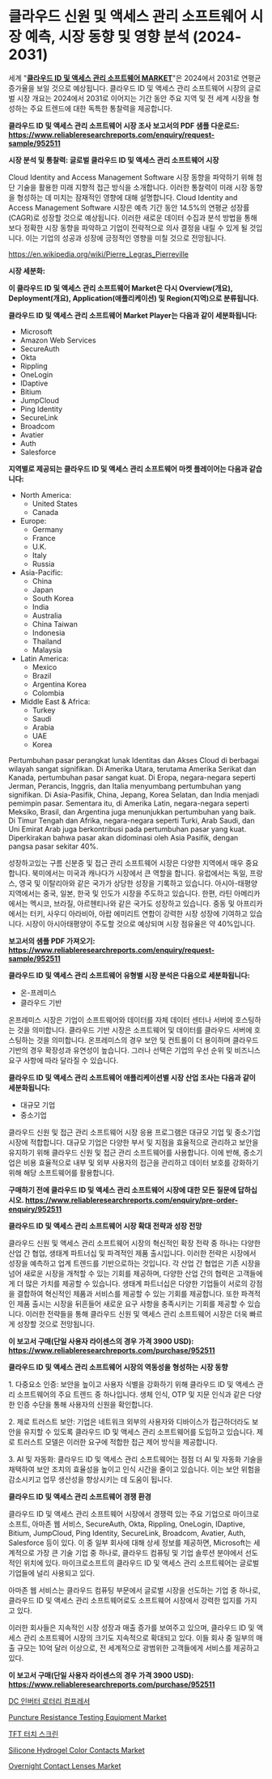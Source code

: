 <p><h1>클라우드 신원 및 액세스 관리 소프트웨어 시장 예측, 시장 동향 및 영향 분석 (2024-2031)</h1></p><p>세계 "<strong><a href="https://www.reliableresearchreports.com/cloud-identity-and-access-management-software-r952511">클라우드 ID 및 액세스 관리 소프트웨어 MARKET</a></strong>"은 2024에서 2031로 연평균 증가율을 보일 것으로 예상됩니다. 클라우드 ID 및 액세스 관리 소프트웨어 시장의 글로벌 시장 개요는 2024에서 2031로 이어지는 기간 동안 주요 지역 및 전 세계 시장을 형성하는 주요 트렌드에 대한 독특한 통찰력을 제공합니다.</p>
<p><strong>클라우드 ID 및 액세스 관리 소프트웨어 시장 조사 보고서의 PDF 샘플 다운로드: <a href="https://www.reliableresearchreports.com/enquiry/request-sample/952511">https://www.reliableresearchreports.com/enquiry/request-sample/952511</a></strong></p>
<p><strong>시장 분석 및 통찰력: 글로벌 클라우드 ID 및 액세스 관리 소프트웨어 시장</strong></p>
<p><p>Cloud Identity and Access Management Software 시장 동향을 파악하기 위해 첨단 기술을 활용한 미래 지향적 접근 방식을 소개합니다. 이러한 통찰력이 미래 시장 동향을 형성하는 데 미치는 잠재적인 영향에 대해 설명합니다. Cloud Identity and Access Management Software 시장은 예측 기간 동안 14.5%의 연평균 성장률(CAGR)로 성장할 것으로 예상됩니다. 이러한 새로운 데이터 수집과 분석 방법을 통해 보다 정확한 시장 동향을 파악하고 기업이 전략적으로 의사 결정을 내릴 수 있게 될 것입니다. 이는 기업의 성공과 성장에 긍정적인 영향을 미칠 것으로 전망됩니다.</p></p>
<p><a href="%7CAUTHORITHY_DOMAIN_URL%7C">https://en.wikipedia.org/wiki/Pierre_Legras_Pierreville</a></p>
<p><strong>시장 세분화:</strong></p>
<p><strong>이 클라우드 ID 및 액세스 관리 소프트웨어 Market은 다시 Overview(개요), Deployment(개요), Application(애플리케이션) 및 Region(지역)으로 분류됩니다.</strong></p>
<p><strong>클라우드 ID 및 액세스 관리 소프트웨어 Market Player는 다음과 같이 세분화됩니다:</strong></p>
<p><ul><li>Microsoft</li><li>Amazon Web Services</li><li>SecureAuth</li><li>Okta</li><li>Rippling</li><li>OneLogin</li><li>IDaptive</li><li>Bitium</li><li>JumpCloud</li><li>Ping Identity</li><li>SecureLink</li><li>Broadcom</li><li>Avatier</li><li>Auth</li><li>Salesforce</li></ul></p>
<p><strong>지역별로 제공되는 클라우드 ID 및 액세스 관리 소프트웨어 마켓 플레이어는 다음과 같습니다:</strong></p>
<p><ul>
    <li>
        North America:
        <ul>
            <li>United States</li>
            <li>Canada</li>
        </ul>
    </li>
    <li>
        Europe:
        <ul>
            <li>Germany</li>
            <li>France</li>
            <li>U.K.</li>
            <li>Italy</li>
            <li>Russia</li>
        </ul>
    </li>
    <li>
        Asia-Pacific:
        <ul>
            <li>China</li>
            <li>Japan</li>
            <li>South Korea</li>
            <li>India</li>
            <li>Australia</li>
            <li>China Taiwan</li>
            <li>Indonesia</li>
            <li>Thailand</li>
            <li>Malaysia</li>
        </ul>
    </li>
    <li>
        Latin America:
        <ul>
            <li>Mexico</li>
            <li>Brazil</li>
            <li>Argentina Korea</li>
            <li>Colombia</li>
        </ul>
    </li>
    <li>
        Middle East & Africa:
        <ul>
            <li>Turkey</li>
            <li>Saudi</li>
            <li>Arabia</li>
            <li>UAE</li>
            <li>Korea</li>
        </ul>
    </li>
    </ul></p>
<p><p>Pertumbuhan pasar perangkat lunak Identitas dan Akses Cloud di berbagai wilayah sangat signifikan. Di Amerika Utara, terutama Amerika Serikat dan Kanada, pertumbuhan pasar sangat kuat. Di Eropa, negara-negara seperti Jerman, Perancis, Inggris, dan Italia menyumbang pertumbuhan yang signifikan. Di Asia-Pasifik, China, Jepang, Korea Selatan, dan India menjadi pemimpin pasar. Sementara itu, di Amerika Latin, negara-negara seperti Meksiko, Brasil, dan Argentina juga menunjukkan pertumbuhan yang baik. Di Timur Tengah dan Afrika, negara-negara seperti Turki, Arab Saudi, dan Uni Emirat Arab juga berkontribusi pada pertumbuhan pasar yang kuat. Diperkirakan bahwa pasar akan didominasi oleh Asia Pasifik, dengan pangsa pasar sekitar 40%.</p><p>성장하고있는 구름 신분증 및 접근 관리 소프트웨어 시장은 다양한 지역에서 매우 중요합니다. 북미에서는 미국과 캐나다가 시장에서 큰 역할을 합니다. 유럽에서는 독일, 프랑스, 영국 및 이탈리아와 같은 국가가 상당한 성장을 기록하고 있습니다. 아시아-태평양 지역에서는 중국, 일본, 한국 및 인도가 시장을 주도하고 있습니다. 한편, 라틴 아메리카에서는 멕시코, 브라질, 아르헨티나와 같은 국가도 성장하고 있습니다. 중동 및 아프리카에서는 터키, 사우디 아라비아, 아랍 에미리트 연합이 강력한 시장 성장에 기여하고 있습니다. 시장이 아시아태평양이 주도할 것으로 예상되며 시장 점유율은 약 40%입니다.</p></p>
<p><strong>보고서의 샘플 PDF 가져오기: <a href="https://www.reliableresearchreports.com/enquiry/request-sample/952511">https://www.reliableresearchreports.com/enquiry/request-sample/952511</a></strong></p>
<p><strong>클라우드 ID 및 액세스 관리 소프트웨어 유형별 시장 분석은 다음으로 세분화됩니다:</strong></p>
<p><ul><li>온-프레미스</li><li>클라우드 기반</li></ul></p>
<p><p>온프레미스 시장은 기업이 소프트웨어와 데이터를 자체 데이터 센터나 서버에 호스팅하는 것을 의미합니다. 클라우드 기반 시장은 소프트웨어 및 데이터를 클라우드 서버에 호스팅하는 것을 의미합니다. 온프레미스의 경우 보안 및 컨트롤이 더 용이하며 클라우드 기반의 경우 확장성과 유연성이 높습니다. 그러나 선택은 기업의 우선 순위 및 비즈니스 요구 사항에 따라 달라질 수 있습니다.</p></p>
<p><strong>클라우드 ID 및 액세스 관리 소프트웨어 애플리케이션별 시장 산업 조사는 다음과 같이 세분화됩니다:</strong></p>
<p><ul><li>대규모 기업</li><li>중소기업</li></ul></p>
<p><p>클라우드 신원 및 접근 관리 소프트웨어 시장 응용 프로그램은 대규모 기업 및 중소기업 시장에 적합합니다. 대규모 기업은 다양한 부서 및 지점을 효율적으로 관리하고 보안을 유지하기 위해 클라우드 신원 및 접근 관리 소프트웨어를 사용합니다. 이에 반해, 중소기업은 비용 효율적으로 내부 및 외부 사용자의 접근을 관리하고 데이터 보호를 강화하기 위해 해당 소프트웨어를 활용합니다.</p></p>
<p><strong>구매하기 전에 클라우드 ID 및 액세스 관리 소프트웨어 시장에 대한 모든 질문에 답하십시오. <a href="https://www.reliableresearchreports.com/enquiry/pre-order-enquiry/952511">https://www.reliableresearchreports.com/enquiry/pre-order-enquiry/952511</a></strong></p>
<p><strong>클라우드 ID 및 액세스 관리 소프트웨어 시장 확대 전략과 성장 전망</strong></p>
<p><p>클라우드 신원 및 액세스 관리 소프트웨어 시장의 혁신적인 확장 전략 중 하나는 다양한 산업 간 협업, 생태계 파트너십 및 파격적인 제품 출시입니다. 이러한 전략은 시장에서 성장을 예측하고 업계 트렌드를 기반으로하는 것입니다. 각 산업 간 협업은 기존 시장을 넘어 새로운 시장을 개척할 수 있는 기회를 제공하며, 다양한 산업 간의 협력은 고객들에게 더 많은 가치를 제공할 수 있습니다. 생태계 파트너십은 다양한 기업들이 서로의 강점을 결합하여 혁신적인 제품과 서비스를 제공할 수 있는 기회를 제공합니다. 또한 파격적인 제품 출시는 시장을 뒤흔들어 새로운 요구 사항을 충족시키는 기회를 제공할 수 있습니다. 이러한 전략들을 통해 클라우드 신원 및 액세스 관리 소프트웨어 시장은 더욱 빠르게 성장할 것으로 전망됩니다.</p></p>
<p><strong>이 보고서 구매(단일 사용자 라이센스의 경우 가격 3900 USD): <a href="https://www.reliableresearchreports.com/purchase/952511">https://www.reliableresearchreports.com/purchase/952511</a></strong></p>
<p><strong>클라우드 ID 및 액세스 관리 소프트웨어 시장의 역동성을 형성하는 시장 동향</strong></p>
<p><p>1. 다중요소 인증: 보안을 높이고 사용자 식별을 강화하기 위해 클라우드 ID 및 액세스 관리 소프트웨어의 주요 트렌드 중 하나입니다. 생체 인식, OTP 및 지문 인식과 같은 다양한 인증 수단을 통해 사용자의 신원을 확인합니다.</p><p>2. 제로 트러스트 보안: 기업은 네트워크 외부의 사용자와 디바이스가 접근하더라도 보안을 유지할 수 있도록 클라우드 ID 및 액세스 관리 소프트웨어를 도입하고 있습니다. 제로 트러스트 모델은 이러한 요구에 적합한 접근 제어 방식을 제공합니다.</p><p>3. AI 및 자동화: 클라우드 ID 및 액세스 관리 소프트웨어는 점점 더 AI 및 자동화 기술을 채택하여 보안 조치의 효율성을 높이고 인식 시간을 줄이고 있습니다. 이는 보안 위험을 감소시키고 업무 생산성을 향상시키는 데 도움이 됩니다.</p></p>
<p><strong>클라우드 ID 및 액세스 관리 소프트웨어 경쟁 환경</strong></p>
<p><p>클라우드 ID 및 액세스 관리 소프트웨어 시장에서 경쟁력 있는 주요 기업으로 마이크로소프트, 아마존 웹 서비스, SecureAuth, Okta, Rippling, OneLogin, IDaptive, Bitium, JumpCloud, Ping Identity, SecureLink, Broadcom, Avatier, Auth, Salesforce 등이 있다. 이 중 일부 회사에 대해 상세 정보를 제공하면, Microsoft는 세계적으로 가장 큰 기술 기업 중 하나로, 클라우드 컴퓨팅 및 기업 솔루션 분야에서 선도적인 위치에 있다. 마이크로소프트의 클라우드 ID 및 액세스 관리 소프트웨어는 글로벌 기업들에 널리 사용되고 있다.</p><p>아마존 웹 서비스는 클라우드 컴퓨팅 부문에서 글로벌 시장을 선도하는 기업 중 하나로, 클라우드 ID 및 액세스 관리 소프트웨어로도 소프트웨어 시장에서 강력한 입지를 가지고 있다.</p><p>이러한 회사들은 지속적인 시장 성장과 매출 증가를 보여주고 있으며, 클라우드 ID 및 액세스 관리 소프트웨어 시장의 크기도 지속적으로 확대되고 있다. 이들 회사 중 일부의 매출 규모는 10억 달러 이상으로, 전 세계적으로 광범위한 고객들에게 서비스를 제공하고 있다.</p></p>
<p><strong>이 보고서 구매(단일 사용자 라이센스의 경우 가격 3900 USD): <a href="https://www.reliableresearchreports.com/purchase/952511">https://www.reliableresearchreports.com/purchase/952511</a></strong></p>
<p><p><a href="https://medium.com/@czbtzkwc9/dc-%EC%9D%B8%EB%B2%84%ED%84%B0-%ED%9A%8C%EC%A0%84%EC%8B%9D-%EC%95%95%EC%B6%95%EA%B8%B0-%EC%8B%9C%EC%9E%A5-%EC%98%88%EC%B8%A1-%EC%8B%9C%EC%9E%A5-%EB%8F%99%ED%96%A5-%EB%B0%8F-%EC%98%81%ED%96%A5-%EB%B6%84%EC%84%9D-2024-2031-dc3be1fc67c7">DC 인버터 로터리 컴프레서</a></p><p><a href="https://github.com/sifatuddin25/Market-Research-Report-List-2/blob/main/puncture-resistance-testing-equipment-market.md">Puncture Resistance Testing Equipment Market</a></p><p><a href="https://medium.com/@joshuapierce88/%ED%84%B0%EC%B9%98%EC%8A%A4%ED%81%AC%EB%A6%B0-tft-%EC%8B%9C%EC%9E%A5-%EC%8B%9C%EC%9E%A5-%EC%84%B8%EB%B6%84%ED%99%94-%EC%A7%80%EC%97%AD-%EB%B0%8F-2031%EB%85%84%EA%B9%8C%EC%A7%80%EC%9D%98-%EC%8B%9C%EC%9E%A5-%EC%A0%84%EB%A7%9D-caf709851df9">TFT 터치 스크린</a></p><p><a href="https://medium.com/@charles.fisher4346/silicone-hydrogel-color-contacts-market-size-is-growing-at-cagr-of-14-8-c74d47befab2">Silicone Hydrogel Color Contacts Market</a></p><p><a href="https://medium.com/@karleeprice2004/overnight-contact-lenses-market-size-growth-and-industry-analysis-by-market-segmentation-and-16ca986175e0">Overnight Contact Lenses Market</a></p></p>